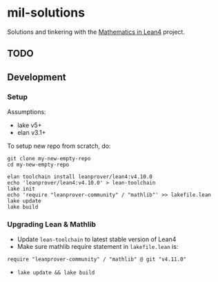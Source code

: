 # mil-solutions
Solutions and tinkering with the [Mathematics in Lean4](https://github.com/leanprover-community/mathematics_in_lean) project.

## TODO

## Development

### Setup

Assumptions:
- lake v5+
- elan v3.1+

To setup new repo from scratch, do:
```
git clone my-new-empty-repo
cd my-new-empty-repo

elan toolchain install leanprover/lean4:v4.10.0
echo 'leanprover/lean4:v4.10.0' > lean-toolchain
lake init
echo 'require "leanprover-community" / "mathlib"' >> lakefile.lean
lake update
lake build
```

### Upgrading Lean & Mathlib

- Update `lean-toolchain` to latest stable version of Lean4
- Make sure mathlib require statement in `lakefile.lean` is:

```
require "leanprover-community" / "mathlib" @ git "v4.11.0"
```

- `lake update && lake build`